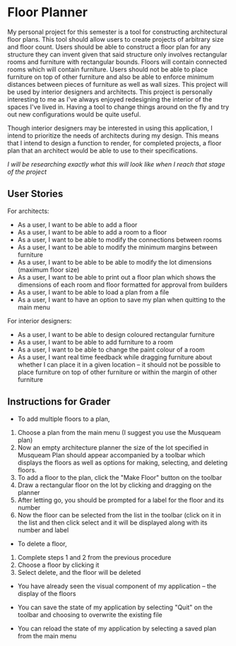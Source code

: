 # Floor Planner
My personal project for this semester is a tool for 
constructing architectural floor plans. This tool should allow
users to create projects of arbitrary size and floor count.
Users should be able to construct a floor plan for any structure
they can invent given that said structure only involves rectangular 
rooms and furniture with rectangular bounds. Floors will contain
connected rooms which will contain furniture. Users should not be
able to place furniture on top of other furniture and also be 
able to enforce minimum distances between pieces of furniture
as well as wall sizes. This project will be used by interior 
designers and architects. This project is personally interesting 
to me as I've always enjoyed redesigning the interior of the 
spaces I've lived in. Having a tool to change things around on 
the fly and try out new configurations would be quite useful.

Though interior designers may be interested in using this application, I 
intend to prioritize the needs of architects during my design.
This means that I intend to design a function to render, 
for completed projects, a floor plan that an architect 
would be able to use to their specifications.

_I will be researching exactly what this will look like when I
reach that stage of the project_

## User Stories
For architects:
- As a user, I want to be able to add a floor
- As a user, I want to be able to add a room to a floor
- As a user, I want to be able to modify the connections between rooms
- As a user, I want to be able to modify the minimum margins between furniture
- As a user, I want to be able to be able to modify the lot dimensions
  (maximum floor size)
- As a user, I want to be able to print out a floor plan which shows 
  the dimensions of each room and floor formatted for approval from
  builders
- As a user, I want to be able to load a plan from a file
- As a user, I want to have an option to save my plan when quitting to the main menu

For interior designers:
- As a user, I want to be able to design coloured rectangular furniture
- As a user, I want to be able to add furniture to a room
- As a user, I want to be able to change the paint colour of a room
- As a user, I want real time feedback while dragging furniture about 
  whether I can place it in a given location – it should not be possible to 
  place furniture on top of other furniture or within the margin of other
  furniture

## Instructions for Grader
- To add multiple floors to a plan, 
1. Choose a plan from the main menu (I suggest you use the Musqueam plan)
2. Now an empty architecture planner the size of the lot specified in Musqueam Plan should appear accompanied by a 
   toolbar which displays the floors as well as options for making, selecting, and deleting floors.
3. To add a floor to the plan, click the "Make Floor" button on the toolbar
4. Draw a rectangular floor on the lot by clicking and dragging on the planner
5. After letting go, you should be prompted for a label for the floor and its number
6. Now the floor can be selected from the list in the toolbar (click on it in the list and then click select 
   and it will be displayed along with its number and label

- To delete a floor,
1. Complete steps 1 and 2 from the previous procedure
2. Choose a floor by clicking it
3. Select delete, and the floor will be deleted

- You have already seen the visual component of my application – the display of the floors

- You can save the state of my application by selecting "Quit" on the toolbar and choosing to overwrite the existing
  file
- You can reload the state of my application by selecting a saved plan from the main menu